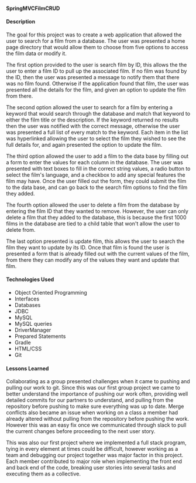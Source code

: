 #### SpringMVCFilmCRUD

#### Description
The goal for this project was to create a web application that allowed the user to search for a film from a database. The user was presented a home page directory that would allow them to choose from five options to access the film data or modify it.

The first option provided to the user is search film by ID, this allows the the user to enter a film ID to pull up the associated film. If no film was found by the ID, then the user was presented a message to notify them that there was no film found. Otherwise if the application found that film, the user was presented all the details for the film, and given an option to update the film from there.

The second option allowed the user to search for a film by entering a keyword that would search through the database and match that keyword to either the film title or the description. If the keyword returned no results then the user was notified with the correct message, otherwise the user was presented a full list of every match to the keyword. Each item in the list was hyperlinked allowing the user to select the film they wished to see the full details for, and again presented the option to update the film.

The third option allowed the user to add a film to the data base by filling out a form to enter the values for each column in the database. The user was presented with text boxes to fill in the correct string values, a radio button to select the film's language, and a checkbox to add any special features the film may have. Once the user filled out the form, they could submit the film to the data base, and can go back to the search film options to find the film they added.

The fourth option allowed the user to delete a film from the database by entering the film ID that they wanted to remove. However, the user can only delete a film that they added to the database, this is because the first 1000 films in the database are tied to a child table that won't allow the user to delete from.

The last option presented is update film, this allows the user to search the film they want to update by its ID. Once that film is found the user is presented a form that is already filled out with the current values of the film, from there they can modify any of the values they want and update that film.


#### Technologies Used
- Object Oriented Programming
- Interfaces
- Databases
- JDBC
- MySQL
- MySQL queries
- DriverManager
- Prepared Statements
- Gradle
- HTML/CSS
- Git


#### Lessons Learned
Collaborating as a group presented challenges when it came to pushing and pulling our work to git. Since this was our first group project we came to better understand the importance of pushing our work often, providing well detailed commits for our partners to understand, and pulling from the repository before pushing to make sure everything was up to date. Merge conflicts also became an issue when working on a class a member had already altered without pulling from the repository before pushing the work. However this was an easy fix once we communicated through slack to pull the current changes before proceeding to the next user story.

This was also our first project where we implemented a full stack program, tying in every element at times could be difficult, however working as a team and debugging our project together was major factor in this project. Each member contributed to major role when implementing the front end and back end of the code, breaking user stories into several tasks and executing them as a collective.
